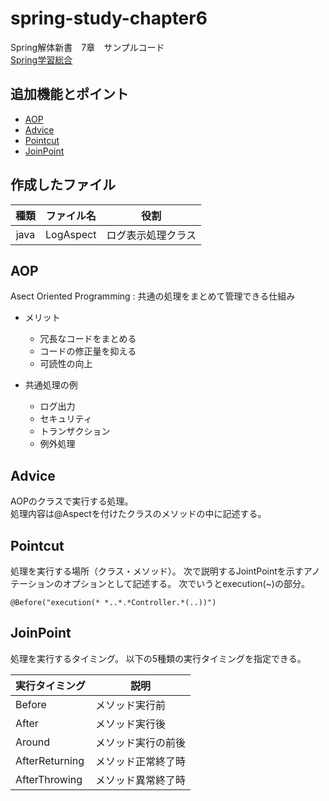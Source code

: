 # spring-study-chapter6

Spring解体新書　7章　サンプルコード  
  [Spring学習総合](https://github.com/syu-y/spring-study-Log)

## 追加機能とポイント

- [AOP](#AOP)
- [Advice](#Advice)
- [Pointcut](#Pointcut)
- [JoinPoint](#JoinPoint)

## 作成したファイル

|種類|ファイル名|役割|
|:-:|:-:|:-:|
|java|LogAspect|ログ表示処理クラス|

## AOP

Asect Oriented Programming : 共通の処理をまとめて管理できる仕組み

- メリット
  - 冗長なコードをまとめる
  - コードの修正量を抑える
  - 可読性の向上

- 共通処理の例
  - ログ出力
  - セキュリティ
  - トランザクション
  - 例外処理

## Advice

AOPのクラスで実行する処理。  
処理内容は@Aspectを付けたクラスのメソッドの中に記述する。

## Pointcut

処理を実行する場所（クラス・メソッド）。
次で説明するJointPointを示すアノテーションのオプションとして記述する。
次でいうとexecution(~)の部分。

```java:aspect
@Before("execution(* *..*.*Controller.*(..))")
```

## JoinPoint

処理を実行するタイミング。
以下の5種類の実行タイミングを指定できる。

|実行タイミング|説明|
|---|---|
|Before|メソッド実行前|
|After|メソッド実行後|
|Around|メソッド実行の前後|
|AfterReturning|メソッド正常終了時|
|AfterThrowing|メソッド異常終了時|
